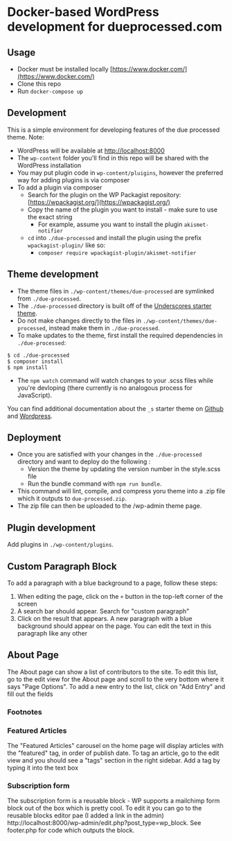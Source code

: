# Docker-based WordPress development for dueprocessed.com

## Usage

- Docker must be installed locally [https://www.docker.com/](https://www.docker.com/)
- Clone this repo
- Run `docker-compose up`

## Development

This is a simple environment for developing features of the due processed theme. Note:

- WordPress will be available at [http://localhost:8000](http://localhost:8000)
- The `wp-content` folder you'll find in this repo will be shared with the WordPress installation
- You may put plugin code in `wp-content/pluigins`, however the preferred way for adding plugins is via composer
- To add a plugin via composer
	- Search for the plugin on the WP Packagist repository: [https://wpackagist.org/](https://wpackagist.org/)
	- Copy the name of the plugin you want to install - make sure to use the exact string
		- For example, assume you want to install the plugin `akismet-notifier`
	- `cd` into `./due-processed` and install the plugin using the prefix `wpackagist-plugin/` like so: 
		- `composer require wpackagist-plugin/akismet-notifier`

## Theme development

- The theme files in `./wp-content/themes/due-processed` are symlinked from `./due-processed`.
- The `./due-processed` directory is built off of the [Underscores starter theme](https://underscores.me/).
- Do not make changes directly to the files in `./wp-content/themes/due-processed`, instead make them in `./due-processed`.
- To make updates to the theme, first install the required dependencies in `./due-processed`:
```
$ cd ./due-processed
$ composer install
$ npm install
```
- The `npm watch` command will watch changes to your .scss files while you're devloping (there currently is no analogous process for JavaScript). 

You can find additional documentation about the `_s` starter theme on [Github](https://github.com/Automattic/\_s) and [Wordpress](https://developer.wordpress.org/themes/getting-started/theme-development-examples/#the-underscores-theme).

## Deployment

- Once you are satisfied with your changes in the `./due-processed` directory and want to deploy do the following : 
	- Version the theme by updating the version number in the style.scss file
	- Run the bundle command with `npm run bundle`. 
- This command will lint, compile, and compress yoru theme into a .zip file which it outputs to `due-processed.zip`.
- The zip file can then be uploaded to the /wp-admin theme page.



## Plugin development

Add plugins in `./wp-content/plugins`.

## Custom Paragraph Block
To add a paragraph with a blue background to a page, follow these steps:
1. When editing the page, click on the `+` button in the top-left corner of the screen
2. A search bar should appear. Search for "custom paragraph"
3. Click on the result that appears. A new paragraph with a blue background should appear on the page. You can edit the text in this paragraph like any other

## About Page
The About page can show a list of contributors to the site. To edit this list, go to the edit view for the About page and scroll to the very bottom where it says "Page Options". To add a new entry to the list, click on "Add Entry" and fill out the fields

### Footnotes

### Featured Articles

The "Featured Articles" carousel on the home page will display articles with the "featured" tag, in order of publish date. To tag an article, go to the edit view and you should see a "tags" section in the right sidebar. Add a tag by typing it into the text box

### Subscription form 

The subscription form is a reusable block - WP supports a mailchimp form block out of the box which is pretty cool. To edit it you can go to the reusable blocks editor pae (I added a link in the admin) http://localhost:8000/wp-admin/edit.php?post_type=wp_block. See footer.php for code which outputs the block. 